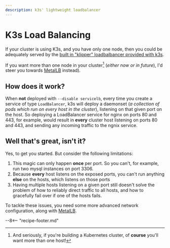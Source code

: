 ```yaml
---
description: k3s' lightweight loadbalancer
---
```


# K3s Load Balancing

If your cluster is using K3s, and you have only one node, then you could be adequately served by the [built in "klipper" loadbalbancer provided with k3s](https://rancher.com/docs/k3s/latest/en/networking/#service-load-balancer).

If you want more than one node in your cluster[^1] (*either now or in future*), I'd steer you towards [MetalLB](/kubernetes/loadbalancer/metallb/) instead).

## How does it work?

When **not** deployed with `--disable servicelb`, every time you create a service of type `LoadBalancer`, k3s will deploy a daemonset (*a collection of pods which run on every host in the cluster*), listening on that given port on the host. So deploying a LoadBalancer service for nginx on ports 80 and 443, for example, would result in **every** cluster host listening on ports 80 and 443, and sending any incoming traffic to the ngnix service.

## Well that's great, isn't it?

Yes, to get you started. But consider the following limitations:

1. This magic can only happen **once** per port. So you can't, for example, run two mysql instances on port 3306.
2. Because **every** host listens on the exposed ports, you can't run anything **else** on the hosts, which listens on those ports
3. Having multiple hosts listening on a given port still doesn't solve the problem of how to reliably direct traffic to all hosts, and how to gracefully fail over if one of the hosts fails.

To tackle these issues, you need some more advanced network configuration, along with [MetalLB](/kubernetes/loadbalancer/metallb/).

--8<-- "recipe-footer.md"

[^1]: And seriously, if you're building a Kubernetes cluster, of **course** you'll want more than one host!